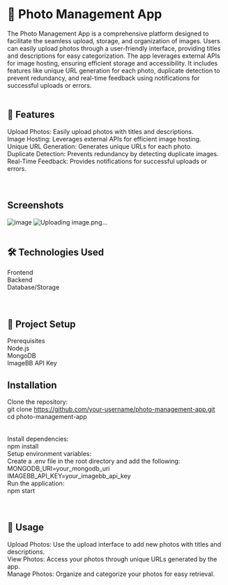 # 📸 Photo Management App
The Photo Management App is a comprehensive platform designed to facilitate the seamless upload, storage, and organization of images. Users can easily upload photos through a user-friendly interface, providing titles and descriptions for easy categorization. The app leverages external APIs for image hosting, ensuring efficient storage and accessibility. It includes features like unique URL generation for each photo, duplicate detection to prevent redundancy, and real-time feedback using notifications for successful uploads or errors.
<br/><br/>
## 🚀 Features<br/>
Upload Photos: Easily upload photos with titles and descriptions.<br/>
Image Hosting: Leverages external APIs for efficient image hosting.<br/>
Unique URL Generation: Generates unique URLs for each photo.<br/>
Duplicate Detection: Prevents redundancy by detecting duplicate images.<br/>
Real-Time Feedback: Provides notifications for successful uploads or errors.<br/><br/><br/>
## Screenshots<br>
![image](https://github.com/Ajay-N24/Photo-Management-App/assets/130553422/7c61e4a9-ac50-42d4-92f5-60181ade5453)
![Uploading image.png…]()
<br/><br/>
## 🛠️ Technologies Used<br/>
Frontend<br/>
Backend<br/>
Database/Storage<br/><br/><br/>
## 📂 Project Setup<br/>
Prerequisites<br/>
Node.js<br/>
MongoDB<br/>
ImageBB API Key<br/>
## Installation<br/>
Clone the repository:<br/>
git clone https://github.com/your-username/photo-management-app.git<br/>
cd photo-management-app<br/><br/><br/>
Install dependencies:<br/>
npm install<br/>
Setup environment variables:<br/>
Create a .env file in the root directory and add the following:<br/>
MONGODB_URI=your_mongodb_uri<br/>
IMAGEBB_API_KEY=your_imagebb_api_key<br/>
Run the application:<br/>
npm start<br/><br/><br/>
## 📸 Usage<br/>
Upload Photos: Use the upload interface to add new photos with titles and descriptions.<br/>
View Photos: Access your photos through unique URLs generated by the app.<br/>
Manage Photos: Organize and categorize your photos for easy retrieval.<br/>
